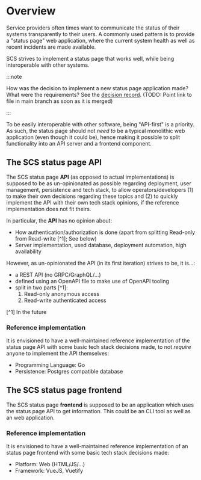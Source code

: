 # Overview

Service providers often times want to communicate the status of their systems transparently to their users.
A commonly used pattern is to provide a "status page" web application, where the current system health as well as recent incidents are made available.

SCS strives to implement a status page that works well, while being interoperable with other systems.

:::note

How was the decision to implement a new status page application made? What were the requirements? See the [decision record](https://github.com/SovereignCloudStack/standards/pull/191). (TODO: Point link to file in main branch as soon as it is merged)

:::

To be easily interoperable with other software, being "API-first" is a priority.
As such, the status page should not *need to* be a typical monolithic web application (even though it could be), hence making it possible to split functionality into an API server and a frontend component.

## The SCS status page **API**

The SCS status page **API** (as opposed to actual implementations) is supposed to be as un-opinionated as possible regarding deployment, user management, persistence and tech stack, to allow operators/developers (1) to make their own decisions regarding these topics and (2) to quickly implement the API with their own tech stack opinions, if the reference implementation does not fit theirs.

In particular, the **API** has no opinion about:
- How authentication/authorization is done (apart from splitting Read-only from Read-write [^1]; See below)
- Server implementation, used database, deployment automation, high availability

However, as un-opinionated the API (in its first iteration) strives to be, it is...:
- a REST API (no GRPC/GraphQL/...)
- defined using an OpenAPI file to make use of OpenAPI tooling
- split in two parts [^1]:
    1. Read-only anonymous access
    2. Read-write authenticated access

[^1] In the future

### Reference implementation

It is envisioned to have a well-maintained reference implementation of the status page API with some basic tech stack decisions made, to not *require* anyone to implement the API themselves:

- Programming Language: Go
- Persistence: Postgres compatible database

## The SCS status page **frontend**

The SCS status page **frontend** is supposed to be an application which uses the status page API to get information. This could be an CLI tool as well as an web application.

### Reference implementation

It is envisioned to have a well-maintained reference implementation of an status page frontend with some basic tech stack decisions made:

- Platform: Web (HTML/JS/...)
- Framework: VueJS, Vuetify
